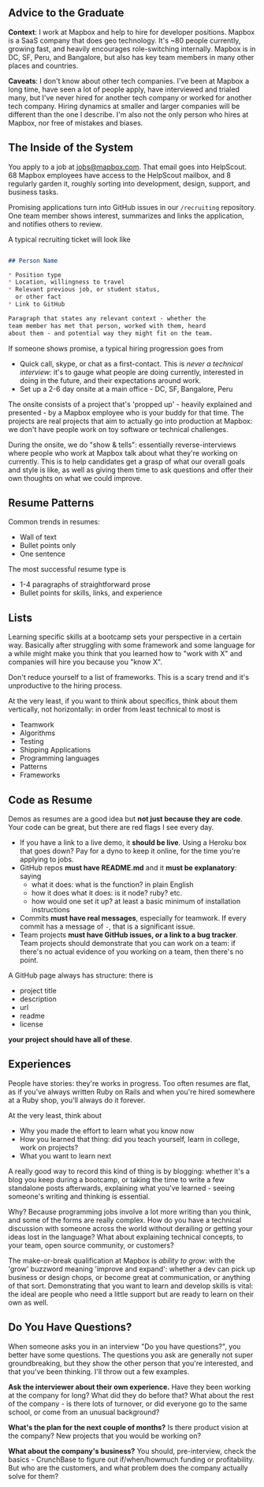 ## Advice to the Graduate

**Context**: I work at Mapbox and help to hire for developer positions. Mapbox is
a SaaS company that does geo technology. It's ~80 people currently, growing
fast, and heavily encourages role-switching internally. Mapbox is in DC,
SF, Peru, and Bangalore, but also has key team members in many other places
and countries.

**Caveats**: I don't know about other tech companies. I've been at Mapbox a long
time, have seen a lot of people apply, have interviewed and trialed many, but
I've never hired for another tech company or worked for another tech company.
Hiring dynamics at smaller and larger companies will be different than the
one I describe. I'm also not the only person who hires at Mapbox, nor
free of mistakes and biases.

## The Inside of the System

You apply to a job at jobs@mapbox.com. That email goes into HelpScout. 68
Mapbox employees have access to the HelpScout mailbox, and 8 regularly garden
it, roughly sorting into development, design, support, and business tasks.

Promising applications turn into GitHub issues in our `/recruiting` repository.
One team member shows interest, summarizes and links the application, and
notifies others to review.

A typical recruiting ticket will look like

```md

## Person Name

* Position type
* Location, willingness to travel
* Relevant previous job, or student status,
  or other fact
* Link to GitHub

Paragraph that states any relevant context - whether the
team member has met that person, worked with them, heard
about them - and potential way they might fit on the team.
```

If someone shows promise, a typical hiring progression goes from

* Quick call, skype, or chat as a first-contact. This is _never a technical interview_:
  it's to gauge what people are doing currently, interested in doing in the future,
  and their expectations around work.
* Set up a 2-6 day onsite at a main office - DC, SF, Bangalore, Peru

The onsite consists of a project that's 'propped up' - heavily explained
and presented - by a Mapbox employee who is your buddy for that time. The
projects are real projects that aim to actually go into production at Mapbox:
we don't have people work on toy software or technical challenges.

During the onsite, we do "show & tells": essentially reverse-interviews
where people who work at Mapbox talk about what they're working on currently.
This is to help candidates get a grasp of what our overall goals and style
is like, as well as giving them time to ask questions and offer their own
thoughts on what we could improve.

## Resume Patterns

Common trends in resumes:

* Wall of text
* Bullet points only
* One sentence

The most successful resume type is

* 1-4 paragraphs of straightforward prose
* Bullet points for skills, links, and experience

## Lists

Learning specific skills at a bootcamp sets your perspective in a certain
way. Basically after struggling with some framework and some language
for a while might make you think that you learned how to "work with X"
and companies will hire you because you "know X".

Don't reduce yourself to a list of frameworks. This is a scary trend and it's
unproductive to the hiring process.

At the very least, if you want to think about specifics, think
about them vertically, not horizontally: in order from least technical
to most is

* Teamwork
* Algorithms
* Testing
* Shipping Applications
* Programming languages
* Patterns
* Frameworks

## Code as Resume

Demos as resumes are a good idea but **not just because they are code**. Your
code can be great, but there are red flags I see every day.

* If you have a link to a live demo, it **should be live**. Using a Heroku box
  that goes down? Pay for a dyno to keep it online, for the time you're applying
  to jobs.
* GitHub repos **must have README.md** and it **must be explanatory**: saying
  * what it does: what is the function? in plain English
  * how it does what it does: is it node? ruby? etc.
  * how would one set it up? at least a basic minimum of
    installation instructions
* Commits **must have real messages**, especially for teamwork. If every commit
  has a message of `-`, that is a significant issue.
* Team projects **must have GitHub issues, or a link to a bug tracker**. Team
  projects should demonstrate that you can work on a team: if there's no actual
  evidence of you working on a team, then there's no point.

A GitHub page always has structure: there is

* project title
* description
* url
* readme
* license

**your project should have all of these**.

## Experiences

People have stories: they're works in progress. Too often resumes are flat,
as if you've always written Ruby on Rails and when you're hired somewhere
at a Ruby shop, you'll always do it forever.

At the very least, think about

* Why you made the effort to learn what you know now
* How you learned that thing: did you teach yourself, learn in college,
  work on projects?
* What you want to learn next

A really good way to record this kind of thing is by blogging: whether it's
a blog you keep during a bootcamp, or taking the time to write a few standalone
posts afterwards, explaining what you've learned - seeing someone's writing
and thinking is essential.

Why? Because programming jobs involve a lot more writing than you think, and
some of the forms are really complex. How do you have a technical discussion
with someone across the world without derailing or getting your ideas
lost in the language? What about explaining technical concepts, to your
team, open source community, or customers?

The make-or-break qualification at Mapbox is _ability to grow_: with the 'grow'
buzzword meaning 'improve and expand': whether a dev can pick up business
or design chops, or become great at communication, or anything of that
sort. Demonstrating that you want to learn and develop skills is vital:
the ideal are people who need a little support but are ready to learn
on their own as well.

## Do You Have Questions?

When someone asks you in an interview "Do you have questions?", you better
have some questions. The questions you ask are generally not super groundbreaking,
but they show the other person that you're interested, and that you've been
thinking. I'll throw out a few examples.

**Ask the interviewer about their own experience.** Have they been working
at the company for long? What did they do before that? What about the rest
of the company - is there lots of turnover, or did everyone go to the same
school, or come from an unusual background?

**What's the plan for the next couple of months?** Is there product
vision at the company? New projects that you would be working on?

**What about the company's business?** You should, pre-interview, check
the basics - CrunchBase to figure out if/when/howmuch funding or profitability.
But who are the customers, and what problem does the company actually
solve for them?
